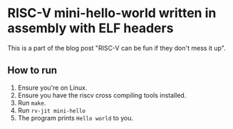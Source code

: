 # RISC-V mini-hello-world written in assembly with ELF headers

This is a part of the blog post "RISC-V can be fun if they don't mess it up".

## How to run

 1. Ensure you're on Linux.
 1. Ensure you have the riscv cross compiling tools installed.
 2. Run `make`.
 3. Run `rv-jit mini-hello`
 4. The program prints `Hello world` to you.
